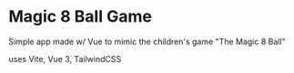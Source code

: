 # Magic 8 Ball Game
Simple app made w/ Vue to mimic the children's game "The Magic 8 Ball"

uses Vite, Vue 3, TailwindCSS
